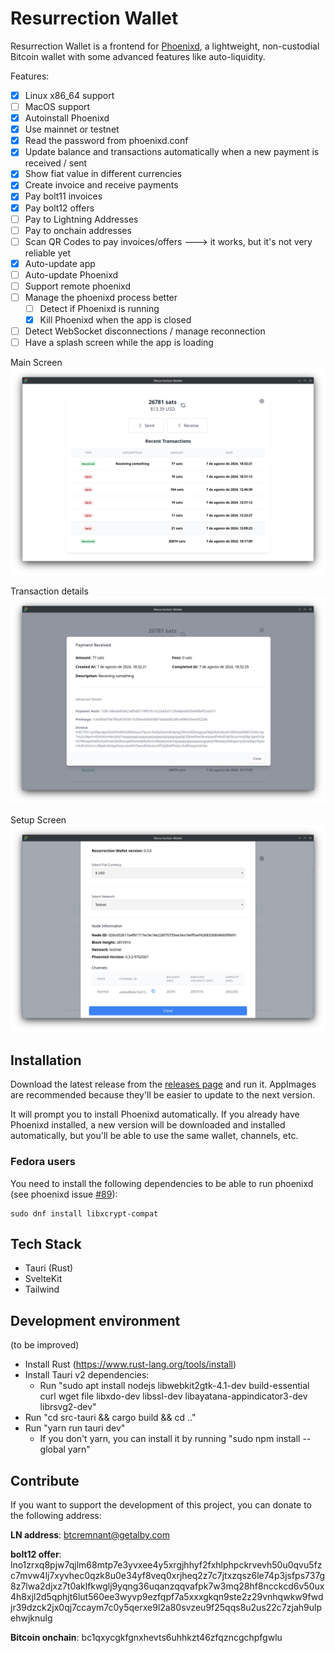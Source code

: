 # Resurrection Wallet
Resurrection Wallet is a frontend for [Phoenixd](https://github.com/phoenixrails/phoenixd), a lightweight, non-custodial Bitcoin wallet with some advanced features like auto-liquidity.

Features:
- [x] Linux x86_64 support
- [ ] MacOS support
- [x] Autoinstall Phoenixd
- [x] Use mainnet or testnet
- [x] Read the password from phoenixd.conf
- [x] Update balance and transactions automatically when a new payment is received / sent
- [x] Show fiat value in different currencies
- [x] Create invoice and receive payments
- [x] Pay bolt11 invoices
- [x] Pay bolt12 offers
- [ ] Pay to Lightning Addresses
- [ ] Pay to onchain addresses
- [ ] Scan QR Codes to pay invoices/offers ---> it works, but it's not very reliable yet
- [x] Auto-update app
- [ ] Auto-update Phoenixd
- [ ] Support remote phoenixd
- [ ] Manage the phoenixd process better
    - [ ] Detect if Phoenixd is running
    - [x] Kill Phoenixd when the app is closed
- [ ] Detect WebSocket disconnections / manage reconnection
- [ ] Have a splash screen while the app is loading

Main Screen
![Main screen](screenshots/image1.png)

Transaction details
![Transaction details](screenshots/image2.png)

Setup Screen
![Setup Screen](screenshots/image3.png)
## Installation

Download the latest release from the [releases page](https://github.com/ktecho/resurrection-wallet/releases/latest) and run it. AppImages are recommended because they'll be easier to update to the next version.

It will prompt you to install Phoenixd automatically. If you already have Phoenixd installed, a new version will be downloaded and installed automatically, but you'll be able to use the same wallet, channels, etc.

### Fedora users

You need to install the following dependencies to be able to run phoenixd (see phoenixd issue [#89](https://github.com/ACINQ/phoenixd/issues/89)):

```
sudo dnf install libxcrypt-compat
```

## Tech Stack
- Tauri (Rust)
- SvelteKit
- Tailwind

## Development environment
(to be improved)
- Install Rust (https://www.rust-lang.org/tools/install)
- Install Tauri v2 dependencies:
  - Run "sudo apt install nodejs libwebkit2gtk-4.1-dev build-essential curl wget file libxdo-dev libssl-dev libayatana-appindicator3-dev librsvg2-dev"
- Run "cd src-tauri && cargo build && cd .."
- Run "yarn run tauri dev"
  - If you don't yarn, you can install it by running "sudo npm install --global yarn"

## Contribute

If you want to support the development of this project, you can donate to the following address:

**LN address**: btcremnant@getalby.com

**bolt12 offer**:  lno1zrxq8pjw7qjlm68mtp7e3yvxee4y5xrgjhhyf2fxhlphpckrvevh50u0qvu5fzc7mvw4lj7xyvhec0qzk8u0e34yf8veq0xrjheq2z7c7jtxzqsz6le74p3jsfps737g8z7lwa2djxz7t0aklfkwglj9yqng36uqanzqqvafpk7w3mq28hf8ncckcd6v50ux4h8xjl2d5qphjt6lut560ee3wyvp9ezfqpf7a5xxxgkqn9ste2z29vnhqwkw9fwdjr39dzck2jx0qj7ccaym7c0y5qerxe9l2a80svzeu9f25qqs8u2us22c7zjah9ulpehwjknulg

**Bitcoin onchain**:  bc1qxycgkfgnxhevts6uhhkzt46zfqzncgchpfgwlu
